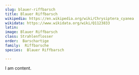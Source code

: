 ```yaml
---
slug: blauer-riffbarsch
title: Blauer Riffbarsch
wikipedia: https://en.wikipedia.org/wiki/Chrysiptera_cyanea
wikidata: https://www.wikidata.org/wiki/Q1123833
latin:
image: Blauer Riffbarsch
class: Strahlenflosser
order:  Barschartige
family:  Riffbarsche
species:  Blauer Riffbarsch

---
```


I am content.
